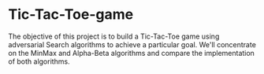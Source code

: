 # Tic-Tac-Toe-game
The objective of this project is to build a Tic-Tac-Toe game using adversarial Search algorithms to achieve a particular goal. We'll concentrate on the MinMax and Alpha-Beta algorithms and compare the implementation of both algorithms.
